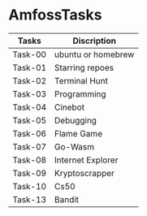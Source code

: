 # AmfossTasks
| Tasks         | Discription   |
| ------------- | ------------- |
| Task-00  | ubuntu or homebrew |
| Task-01  | Starring repoes  |
| Task-02  | Terminal Hunt |
| Task-03  | Programming |
| Task-04  | Cinebot |
| Task-05  | Debugging  |
| Task-06  | Flame Game |
| Task-07  | Go-Wasm  |
| Task-08 | Internet Explorer  |
| Task-09  | Kryptoscrapper |
|Task-10  | Cs50  |
| Task-13   | Bandit |




